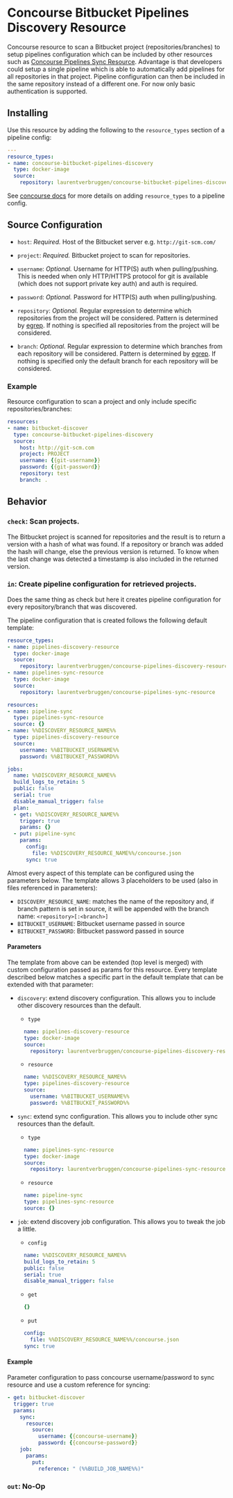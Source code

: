 # Concourse Bitbucket Pipelines Discovery Resource

Concourse resource to scan a Bitbucket project (repositories/branches) to setup pipelines configuration which can be included by other resources such as [Concourse Pipelines Sync Resource](https://github.com/laurentverbruggen/concourse-pipelines-sync-resource).
Advantage is that developers could setup a single pipeline which is able to automatically add pipelines for all repositories in that project.
Pipeline configuration can then be included in the same repository instead of a different one.
For now only basic authentication is supported.

## Installing

Use this resource by adding the following to the `resource_types` section of a pipeline config:

```yaml
---
resource_types:
- name: concourse-bitbucket-pipelines-discovery
  type: docker-image
  source:
    repository: laurentverbruggen/concourse-bitbucket-pipelines-discovery-resource
```

See [concourse docs](http://concourse.ci/configuring-resource-types.html) for more details on adding `resource_types` to a pipeline config.

## Source Configuration

* `host`: *Required.* Host of the Bitbucket server e.g. `http://git-scm.com/`

* `project`: *Required.* Bitbucket project to scan for repositories.

* `username`: *Optional.* Username for HTTP(S) auth when pulling/pushing.
  This is needed when only HTTP/HTTPS protocol for git is available (which does not support private key auth) and auth is required.

* `password`: *Optional.* Password for HTTP(S) auth when pulling/pushing.

* `repository`: *Optional.* Regular expression to determine which repositories from the project will be considered.
Pattern is determined by [egrep](http://linuxcommand.org/man_pages/egrep1.html).
If nothing is specified all repositories from the project will be considered.

* `branch`: *Optional.* Regular expression to determine which branches from each repository will be considered.
Pattern is determined by [egrep](http://linuxcommand.org/man_pages/egrep1.html).
If nothing is specified only the default branch for each repository will be considered.

### Example

Resource configuration to scan a project and only include specific repositories/branches:

``` yaml
resources:
- name: bitbucket-discover
  type: concourse-bitbucket-pipelines-discovery
  source:
    host: http://git-scm.com
    project: PROJECT
    username: {{git-username}}
    password: {{git-password}}
    repository: test
    branch: .
```

## Behavior

### `check`: Scan projects.

The Bitbucket project is scanned for repositories and the result is to return a version with a hash of what was found.
If a repository or branch was added the hash will change, else the previous version is returned.
To know when the last change was detected a timestamp is also included in the returned version.

### `in`: Create pipeline configuration for retrieved projects.

Does the same thing as check but here it creates pipeline configuration for every repository/branch that was discovered.

The pipeline configuration that is created follows the following default template:

```yaml
resource_types:
- name: pipelines-discovery-resource
  type: docker-image
  source:
    repository: laurentverbruggen/concourse-pipelines-discovery-resource
- name: pipelines-sync-resource
  type: docker-image
  source:
    repository: laurentverbruggen/concourse-pipelines-sync-resource

resources:
- name: pipeline-sync
  type: pipelines-sync-resource
  source: {}
- name: %%DISCOVERY_RESOURCE_NAME%%
  type: pipelines-discovery-resource
  source:
    username: %%BITBUCKET_USERNAME%%
    password: %%BITBUCKET_PASSWORD%%

jobs:
  name: %%DISCOVERY_RESOURCE_NAME%%
  build_logs_to_retain: 5
  public: false
  serial: true
  disable_manual_trigger: false
  plan:
  - get: %%DISCOVERY_RESOURCE_NAME%%
    trigger: true
    params: {}
  - put: pipeline-sync
    params:
      config:
        file: %%DISCOVERY_RESOURCE_NAME%%/concourse.json
      sync: true
```

Almost every aspect of this template can be configured using the parameters below.
The template allows 3 placeholders to be used (also in files referenced in parameters):

* `DISCOVERY_RESOURCE_NAME`: matches the name of the repository and, if branch pattern is set in source, it will be appended with the branch name: `<repository>[:<branch>]`
* `BITBUCKET_USERNAME`: Bitbucket username passed in source
* `BITBUCKET_PASSWORD`: Bitbucket password passed in source

#### Parameters

The template from above can be extended (top level is merged) with custom configuration passed as params for this resource.
Every template described below matches a specific part in the default template that can be extended with that parameter:

* `discovery`: extend discovery configuration. This allows you to include other discovery resources than the default.

  * `type`

  ```yaml
    name: pipelines-discovery-resource
    type: docker-image
    source:
      repository: laurentverbruggen/concourse-pipelines-discovery-resource
  ```

  * `resource`

  ```yaml
    name: %%DISCOVERY_RESOURCE_NAME%%
    type: pipelines-discovery-resource
    source:
      username: %%BITBUCKET_USERNAME%%
      password: %%BITBUCKET_PASSWORD%%
  ```

* `sync`: extend sync configuration. This allows you to include other sync resources than the default.

  * `type`

  ```yaml
    name: pipelines-sync-resource
    type: docker-image
    source:
      repository: laurentverbruggen/concourse-pipelines-sync-resource
  ```

  * `resource`

  ```yaml
    name: pipeline-sync
    type: pipelines-sync-resource
    source: {}
  ```

* `job`: extend discovery job configuration. This allows you to tweak the job a little.

  * `config`

  ```yaml
    name: %%DISCOVERY_RESOURCE_NAME%%
    build_logs_to_retain: 5
    public: false
    serial: true
    disable_manual_trigger: false
  ```

  * `get`

  ```yaml
    {}
  ```

  * `put`

  ```yaml
    config:
      file: %%DISCOVERY_RESOURCE_NAME%%/concourse.json
    sync: true
  ```

#### Example

Parameter configuration to pass concourse username/password to sync resource and use a custom reference for syncing:

``` yaml
- get: bitbucket-discover
  trigger: true
  params:
    sync:
      resource:
        source:
          username: {{concourse-username}}
          password: {{concourse-password}}
    job:
      params:
        put:
          reference: " (%%BUILD_JOB_NAME%%)"
```

### `out`: No-Op
